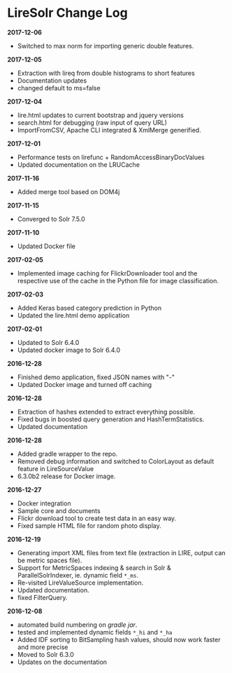 # LireSolr Change Log

**2017-12-06**
* Switched to max norm for importing generic double features.

**2017-12-05**
* Extraction with lireq from double histograms to short features
* Documentation updates
* changed default to ms=false

**2017-12-04**
* lire.html updates to current bootstrap and jquery versions
* search.html for debugging (raw input of query URL)
* ImportFromCSV, Apache CLI integrated & XmlMerge generified.

**2017-12-01**
* Performance tests on lirefunc + RandomAccessBinaryDocValues
* Updated documentation on the LRUCache

**2017-11-16**
* Added merge tool based on DOM4j

**2017-11-15**
* Converged to Solr 7.5.0

**2017-11-10**
* Updated Docker file

**2017-02-05**
* Implemented image caching for FlickrDownloader tool and the respective use of the cache in the Python file for image classification.

**2017-02-03**
* Added Keras based category prediction in Python
* Updated the lire.html demo application 

**2017-02-01**
* Updated to Solr 6.4.0
* Updated docker image to Solr 6.4.0

**2016-12-28**
* Finished demo application, fixed JSON names with "-"
* Updated Docker image and turned off caching 

**2016-12-28**
* Extraction of hashes extended to extract everything possible.
* Fixed bugs in boosted query generation and HashTermStatistics.
* Updated documentation

**2016-12-28**
* Added gradle wrapper to the repo.
* Removed debug information and switched to ColorLayout as default feature in LireSourceValue
* 6.3.0b2 release for Docker image.

**2016-12-27**
* Docker integration
* Sample core and documents
* Flickr download tool to create test data in an easy way. 
* Fixed sample HTML file for random photo display.

**2016-12-19**
* Generating import XML files from text file (extraction in LIRE, output can be metric spaces file).
* Support for MetricSpaces indexing & search in Solr & ParallelSolrIndexer, ie. dynamic field `*_ms`.
* Re-visited LireValueSource implementation.
* Updated documentation.
* fixed FilterQuery.

**2016-12-08**
* automated build numbering on *gradle jar*.
* tested and implemented dynamic fields `*_hi` and `*_ha` 
* Added IDF sorting to BitSampling hash values, should now work faster and more precise
* Moved to Solr 6.3.0
* Updates on the documentation